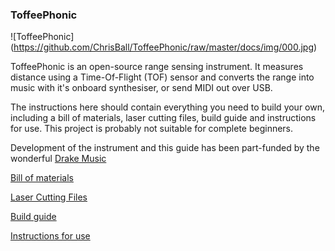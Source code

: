 ### ToffeePhonic

![ToffeePhonic] (https://github.com/ChrisBall/ToffeePhonic/raw/master/docs/img/000.jpg)

ToffeePhonic is an open-source range sensing instrument. It measures distance using a Time-Of-Flight (TOF) sensor and converts the range into music with it's onboard synthesiser, or send MIDI out over USB.

The instructions here should contain everything you need to build your own, including a bill of materials, laser cutting files, build guide and instructions for use. This project is probably not suitable for complete beginners.

Development of the instrument and this guide has been part-funded by the wonderful [Drake Music](http://www.drakemusic.org/)

[Bill of materials](docs/BOM.md)

[Laser Cutting Files](docs/LaserFiles.md)

[Build guide](docs/Build.md)

[Instructions for use](docs/Instructions.md)


